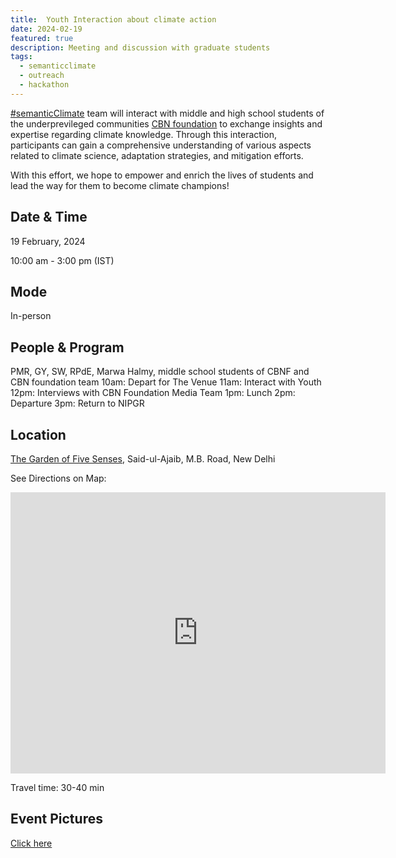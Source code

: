 ```yaml
---
title:  Youth Interaction about climate action 
date: 2024-02-19
featured: true
description: Meeting and discussion with graduate students 
tags:
  - semanticclimate
  - outreach
  - hackathon
---
```


[#semanticClimate](https://semanticclimate.github.io/p/en/) team will interact with middle and high school students of the underprevileged communities [CBN foundation](https://cbnindia.org/) to exchange insights and expertise regarding climate knowledge.  Through this interaction, participants can gain a comprehensive understanding of various aspects related to climate science, adaptation strategies, and mitigation efforts. 

With this effort, we hope to empower and enrich the lives of students and lead the way for them to become climate champions!

## Date & Time

19 February, 2024

10:00 am - 3:00 pm (IST)

## Mode 
In-person

## People & Program
PMR, GY, SW, RPdE, Marwa Halmy, middle school students of CBNF and CBN foundation team
10am: Depart for The Venue
11am: Interact with Youth
12pm: Interviews with CBN Foundation Media Team
1pm: Lunch
2pm: Departure
3pm: Return to NIPGR


## Location
[The Garden of Five Senses](https://www.delhitourism.gov.in/delhitourism/tourist_place/garden_of_five_senses.jsp), Said-ul-Ajaib, M.B. Road, New Delhi

See Directions on Map:

<iframe src="https://www.google.com/maps/embed?pb=!1m14!1m8!1m3!1d14023.500706407265!2d77.1975227!3d28.513403!3m2!1i1024!2i768!4f13.1!3m3!1m2!1s0x390ce1e3ea219915%3A0x14fc57988731271c!2sThe%20Garden%20of%20Five%20Senses!5e0!3m2!1sen!2sin!4v1707925634928!5m2!1sen!2sin" width="600" height="450" style="border:0;" allowfullscreen="" loading="lazy" referrerpolicy="no-referrer-when-downgrade"></iframe>

Travel time: 30-40 min

## Event Pictures 
[Click here](https://semanticclimate.github.io/p/en/posts/garden_senses/)






